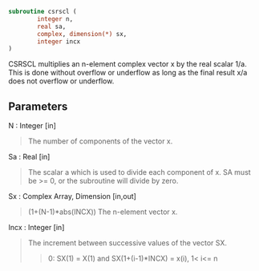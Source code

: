 ```fortran
subroutine csrscl (
		integer n,
		real sa,
		complex, dimension(*) sx,
		integer incx
)
```

 CSRSCL multiplies an n-element complex vector x by the real scalar
 1/a.  This is done without overflow or underflow as long as
 the final result x/a does not overflow or underflow.

## Parameters
N : Integer [in]
> The number of components of the vector x.

Sa : Real [in]
> The scalar a which is used to divide each component of x.
> SA must be >= 0, or the subroutine will divide by zero.

Sx : Complex Array, Dimension [in,out]
> (1+(N-1)*abs(INCX))
> The n-element vector x.

Incx : Integer [in]
> The increment between successive values of the vector SX.
> > 0:  SX(1) = X(1) and SX(1+(i-1)*INCX) = x(i),     1< i<= n

